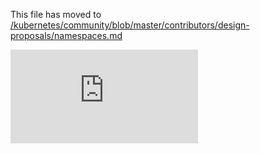 This file has moved to [/kubernetes/community/blob/master/contributors/design-proposals/namespaces.md](https://github.com/kubernetes/community/blob/master/contributors/design-proposals/namespaces.md)


<!-- BEGIN MUNGE: GENERATED_ANALYTICS -->
[![Analytics](https://kubernetes-site.appspot.com/UA-36037335-10/GitHub/docs/design/namespaces.md?pixel)]()
<!-- END MUNGE: GENERATED_ANALYTICS -->
